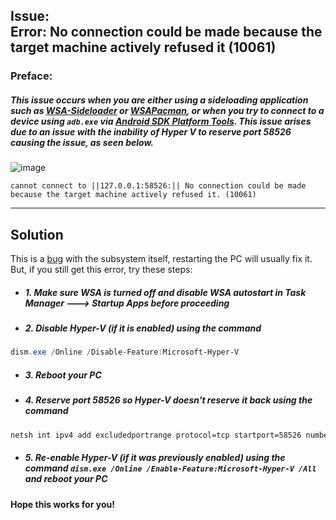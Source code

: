 ## Issue: </br> Error: No connection could be made because the target machine actively refused it (10061)
### Preface:
##### This issue occurs when you are either using a sideloading application such as [WSA-Sideloader](https://github.com/infinitepower18/WSA-Sideloader) or [WSAPacman](https://github.com/alesimula/wsa_pacman), or when you try to connect to a device using ``adb.exe`` via [Android SDK Platform Tools](https://developer.android.com/tools/releases/platform-tools). This issue arises due to an issue with the inability of Hyper V to reserve port 58526 causing the issue, as seen below.

![image](https://user-images.githubusercontent.com/68516357/230793765-6c72a7d7-796f-4cb9-8a45-3d40b4f1d38f.png)

```
cannot connect to ||127.0.0.1:58526:|| No connection could be made because the target machine actively refused it. (10061)
```
---

## Solution

This is a [bug](https://github.com/microsoft/WSA/issues/136) with the subsystem itself, restarting the PC will usually fix it. But, if you still get this error, try these steps:

- ##### _**1. Make sure WSA is turned off and disable WSA autostart in Task Manager ---> Startup Apps before proceeding**_

- ##### _**2. Disable Hyper-V (if it is enabled) using the command**_

```powershell
dism.exe /Online /Disable-Feature:Microsoft-Hyper-V
```

- ##### **3. Reboot your PC**
 
- ##### _**4. Reserve port 58526 so Hyper-V doesn't reserve it back using the command**_
```cmd
netsh int ipv4 add excludedportrange protocol=tcp startport=58526 numberofports=1
```

- ##### _**5. Re-enable Hyper-V (if it was previously enabled) using the command `dism.exe /Online /Enable-Feature:Microsoft-Hyper-V /All` and reboot your PC**_

**Hope this works for you!**
